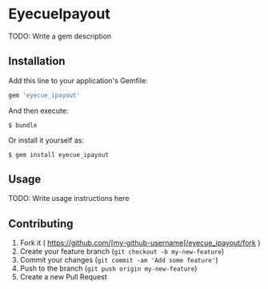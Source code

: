 # EyecueIpayout

TODO: Write a gem description

## Installation

Add this line to your application's Gemfile:

```ruby
gem 'eyecue_ipayout'
```

And then execute:

    $ bundle

Or install it yourself as:

    $ gem install eyecue_ipayout

## Usage

TODO: Write usage instructions here

## Contributing

1. Fork it ( https://github.com/[my-github-username]/eyecue_ipayout/fork )
2. Create your feature branch (`git checkout -b my-new-feature`)
3. Commit your changes (`git commit -am 'Add some feature'`)
4. Push to the branch (`git push origin my-new-feature`)
5. Create a new Pull Request
